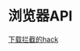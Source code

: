 # 浏览器API

[下载拦截的hack](https://segmentfault.com/a/1190000015591521?utm_source=weekly&utm_medium=email&utm_campaign=email_weekly#articleHeader35)
